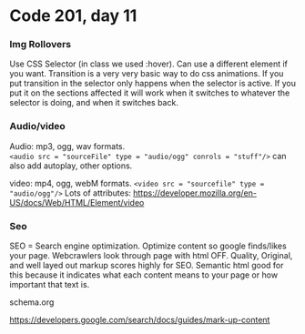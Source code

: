 # Code 201, day 11

### Img Rollovers

Use CSS Selector (in class we used :hover).  Can use a different element if you want.  Transition is a very very basic way to do css animations.  If you put transition in the selector only happens when the selector is active.  If you put it on the sections affected it will work when it switches to whatever the selector is doing, and when it switches back.

### Audio/video


Audio: mp3, ogg, wav formats.  
`<audio src = "sourceFile" type = "audio/ogg" conrols = "stuff"/>`
can also add autoplay, other options.  

video: mp4, ogg, webM formats.
`<video src = "sourcefile" type = "audio/ogg"/>`
Lots of attributes: https://developer.mozilla.org/en-US/docs/Web/HTML/Element/video

### Seo

SEO = Search engine optimization.  Optimize content so google finds/likes your page.  Webcrawlers look through page with html OFF. Quality, Original, and well layed out markup scores highly for SEO.  Semantic html good for this because it indicates what each content means to your page or how important that text is.

schema.org

https://developers.google.com/search/docs/guides/mark-up-content
